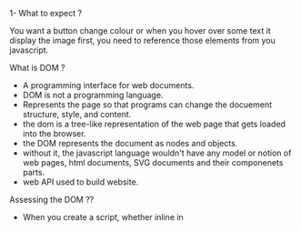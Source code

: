 1- What to expect ?

You want a button change colour or when you hover over some text it display the image
first, you need to reference those elements from you javascript.

What is DOM ?
- A programming interface for web documents.
- DOM is not a programming language.
- Represents the page so that programs can change the docuement structure, style, and content.
- the dom is a tree-like representation of the web page that gets loaded into the browser.
- the DOM represents the document as nodes and objects.
- without it, the javascript language wouldn't have any model or notion of web pages, html documents, SVG documents and their componenets parts.
- web API used to build website.

Assessing the DOM ??
- When you create a script, whether inline in <script> element or included in the web page, you can immediately begin you can immediately begin using the API of the document or window objects to manipulate the document itself.

- the dom was designed to be independent of any particular programming language, making the structural representation of the document available from a single, consistent API.

DOM Tree 
- the dom is a tree-like representation of the web page that gets loaded into the browser.
- when a web browser pareses an HTML document, it builds a DOM tree and then uses it to display the document.

The Document Object
- This is the top most object in the DOM. It has properties and methods which you can use to get information about the document using a rule known as dot notation.


Finding HTML Elements
1- finding html elements by id
2- by tag name, by class name, css selectors, html object collections

1- documents.anchors - document.anchors.length = 3 mean total anchor tags how many
2- document.body
3- document.documentElement  - document.documentElement.innerHTML = body data
4- document.embeds  
5- document.forms
6- document.head
7- documents.image, link, scripts, title

HTML collection
- getElementbyClassName() and getElementByTagName() methods returns a live html colleciton
- a collection of document elements
- items can be accessed by their name, id, or index number.
- it is always a live collection. Example, if you add <li> element in a list in the DOM, the list in the HTML collection will also change.

NodeList
- querySelectorAll() methods returns  a static node list
- a collection of document nodes
- items can be accessed by their index number
- most often  a static collection. Example, if you add <li> element to a list in the ODM, the list in the nodelist will not change

Property
- element.innerHTML = new html content -> change the inner HTML of an element
- element.attribute = new value -> change the attribute value of an html element
- element.style.property = new style -> change the style of an html element
- element.setAttribute(attribute,value) -> change the attribute value of an html element

example - document.getElementById('myH1').setAttribute("class","democlass");